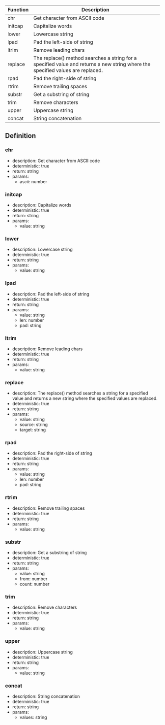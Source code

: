 |Function    |Description                                   |
|------------|----------------------------------------------|
|chr|Get character from ASCII code|
|initcap|Capitalize words|
|lower|Lowercase string|
|lpad|Pad the left-side of string|
|ltrim|Remove leading chars|
|replace|The replace() method searches a string for a specified value and returns a new string where the specified values are replaced.|
|rpad|Pad the right-side of string|
|rtrim|Remove trailing spaces|
|substr|Get a substring of string|
|trim|Remove characters|
|upper|Uppercase string|
|concat|String concatenation|

## Definition

### chr

- description: Get character from ASCII code
- deterministic: true
- return: string
- params:
	- ascii: number

### initcap

- description: Capitalize words
- deterministic: true
- return: string
- params:
	- value: string

### lower

- description: Lowercase string
- deterministic: true
- return: string
- params:
	- value: string

### lpad

- description: Pad the left-side of string
- deterministic: true
- return: string
- params:
	- value: string
	- len: number
	- pad: string

### ltrim

- description: Remove leading chars
- deterministic: true
- return: string
- params:
	- value: string

### replace

- description: The replace() method searches a string for a specified value and returns a new string where the specified values are replaced.
- deterministic: true
- return: string
- params:
	- value: string
	- source: string
	- target: string

### rpad

- description: Pad the right-side of string
- deterministic: true
- return: string
- params:
	- value: string
	- len: number
	- pad: string

### rtrim

- description: Remove trailing spaces
- deterministic: true
- return: string
- params:
	- value: string

### substr

- description: Get a substring of string
- deterministic: true
- return: string
- params:
	- value: string
	- from: number
	- count: number

### trim

- description: Remove characters
- deterministic: true
- return: string
- params:
	- value: string

### upper

- description: Uppercase string
- deterministic: true
- return: string
- params:
	- value: string

### concat

- description: String concatenation
- deterministic: true
- return: string
- params:
	- values: string
